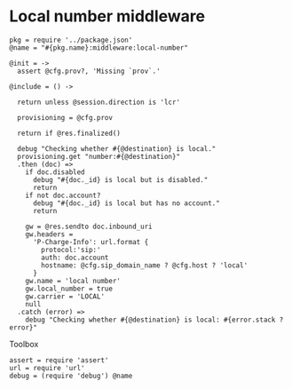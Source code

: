 Local number middleware
=======================

    pkg = require '../package.json'
    @name = "#{pkg.name}:middleware:local-number"

    @init = ->
      assert @cfg.prov?, 'Missing `prov`.'

    @include = () ->

      return unless @session.direction is 'lcr'

      provisioning = @cfg.prov

      return if @res.finalized()

      debug "Checking whether #{@destination} is local."
      provisioning.get "number:#{@destination}"
      .then (doc) =>
        if doc.disabled
          debug "#{doc._id} is local but is disabled."
          return
        if not doc.account?
          debug "#{doc._id} is local but has no account."
          return

        gw = @res.sendto doc.inbound_uri
        gw.headers =
          'P-Charge-Info': url.format {
            protocol:'sip:'
            auth: doc.account
            hostname: @cfg.sip_domain_name ? @cfg.host ? 'local'
          }
        gw.name = 'local number'
        gw.local_number = true
        gw.carrier = 'LOCAL'
        null
      .catch (error) =>
        debug "Checking whether #{@destination} is local: #{error.stack ? error}"

Toolbox

    assert = require 'assert'
    url = require 'url'
    debug = (require 'debug') @name
